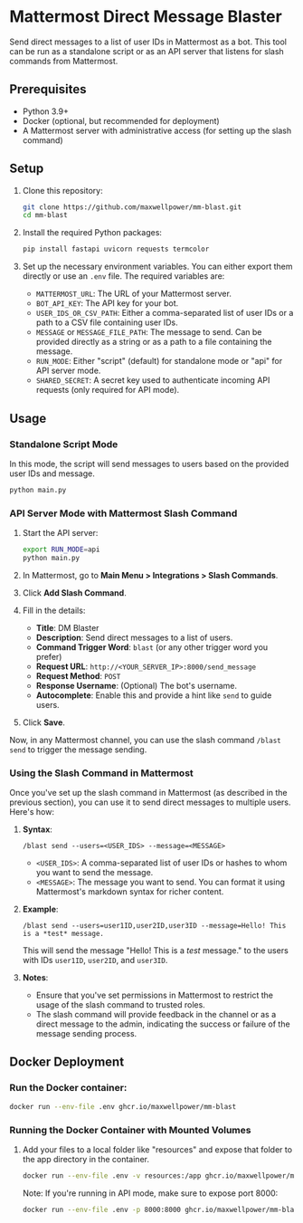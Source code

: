 # Mattermost Direct Message Blaster

Send direct messages to a list of user IDs in Mattermost as a bot. This tool can be run as a standalone script or as an API server that listens for slash commands from Mattermost.

## Prerequisites

- Python 3.9+
- Docker (optional, but recommended for deployment)
- A Mattermost server with administrative access (for setting up the slash command)

## Setup

1. Clone this repository:

   ```bash
   git clone https://github.com/maxwellpower/mm-blast.git
   cd mm-blast
   ```

2. Install the required Python packages:

   ```bash
   pip install fastapi uvicorn requests termcolor
   ```

3. Set up the necessary environment variables. You can either export them directly or use an `.env` file. The required variables are:

   - `MATTERMOST_URL`: The URL of your Mattermost server.
   - `BOT_API_KEY`: The API key for your bot.
   - `USER_IDS_OR_CSV_PATH`: Either a comma-separated list of user IDs or a path to a CSV file containing user IDs.
   - `MESSAGE` or `MESSAGE_FILE_PATH`: The message to send. Can be provided directly as a string or as a path to a file containing the message.
   - `RUN_MODE`: Either "script" (default) for standalone mode or "api" for API server mode.
   - `SHARED_SECRET`: A secret key used to authenticate incoming API requests (only required for API mode).

## Usage

### Standalone Script Mode

In this mode, the script will send messages to users based on the provided user IDs and message.

```bash
python main.py
```

### API Server Mode with Mattermost Slash Command

1. Start the API server:

   ```bash
   export RUN_MODE=api
   python main.py
   ```

2. In Mattermost, go to **Main Menu > Integrations > Slash Commands**.
3. Click **Add Slash Command**.
4. Fill in the details:
   - **Title**: DM Blaster
   - **Description**: Send direct messages to a list of users.
   - **Command Trigger Word**: `blast` (or any other trigger word you prefer)
   - **Request URL**: `http://<YOUR_SERVER_IP>:8000/send_message`
   - **Request Method**: `POST`
   - **Response Username**: (Optional) The bot's username.
   - **Autocomplete**: Enable this and provide a hint like `send` to guide users.
5. Click **Save**.

Now, in any Mattermost channel, you can use the slash command `/blast send` to trigger the message sending.

### Using the Slash Command in Mattermost

Once you've set up the slash command in Mattermost (as described in the previous section), you can use it to send direct messages to multiple users. Here's how:

1. **Syntax**:
   ```
   /blast send --users=<USER_IDS> --message=<MESSAGE>
   ```

   - `<USER_IDS>`: A comma-separated list of user IDs or hashes to whom you want to send the message.
   - `<MESSAGE>`: The message you want to send. You can format it using Mattermost's markdown syntax for richer content.

2. **Example**:
   ```
   /blast send --users=user1ID,user2ID,user3ID --message=Hello! This is a *test* message.
   ```

   This will send the message "Hello! This is a *test* message." to the users with IDs `user1ID`, `user2ID`, and `user3ID`.

3. **Notes**:
    - Ensure that you've set permissions in Mattermost to restrict the usage of the slash command to trusted roles.
    - The slash command will provide feedback in the channel or as a direct message to the admin, indicating the success or failure of the message sending process.

## Docker Deployment

### Run the Docker container:

   ```bash
   docker run --env-file .env ghcr.io/maxwellpower/mm-blast
   ```

### Running the Docker Container with Mounted Volumes

1. Add your files to a local folder like "resources" and expose that folder to the app directory in the container.

   ```bash
   docker run --env-file .env -v resources:/app ghcr.io/maxwellpower/mm-blast
   ```

   Note: If you're running in API mode, make sure to expose port 8000:

   ```bash
   docker run --env-file .env -p 8000:8000 ghcr.io/maxwellpower/mm-blast
   ```
